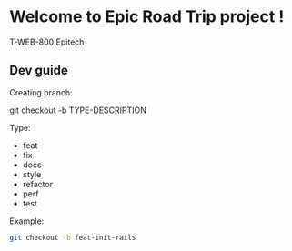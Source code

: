# Welcome to Epic Road Trip project ! 
T-WEB-800 Epitech

## Dev guide 
Creating branch:

git checkout -b TYPE-DESCRIPTION

Type: 
- feat
- fix
- docs
- style
- refactor
- perf
- test

Example:
```bash
git checkout -b feat-init-rails
```
